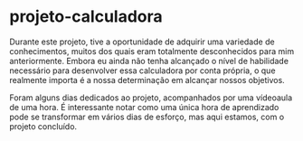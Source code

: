 # projeto-calculadora
Durante este projeto, tive a oportunidade de adquirir uma variedade de conhecimentos, muitos dos quais eram totalmente desconhecidos para mim anteriormente. Embora eu ainda não tenha alcançado o nível de habilidade necessário para desenvolver essa calculadora por conta própria, o que realmente importa é a nossa determinação em alcançar nossos objetivos.

Foram alguns dias dedicados ao projeto, acompanhados por uma vídeoaula de uma hora. É interessante notar como uma única hora de aprendizado pode se transformar em vários dias de esforço, mas aqui estamos, com o projeto concluído.

